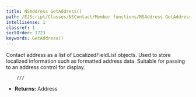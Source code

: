 ```yaml
---
title: NSAddress GetAddress()
path: /EJScript/Classes/NSContact/Member functions/NSAddress GetAddress()
intellisense: 1
classref: 1
sortOrder: 1723
keywords: GetAddress()
---
```



Contact address as  a list of LocalizedFieldList objects. Used to store localized information such as formatted address data. Suitable for passing to an address control for display.


    	///
    



* **Returns:** Address


